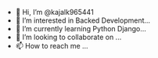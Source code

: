 - 👋 Hi, I’m @kajalk965441
- 👀 I’m interested in Backed Development...
- 🌱 I’m currently learning Python Django...
- 💞️ I’m looking to collaborate on ...
- 📫 How to reach me ...

<!---
kajalk965441/kajalk965441 is a ✨ special ✨ repository because its `README.md` (this file) appears on your GitHub profile.
You can click the Preview link to take a look at your changes.
--->
